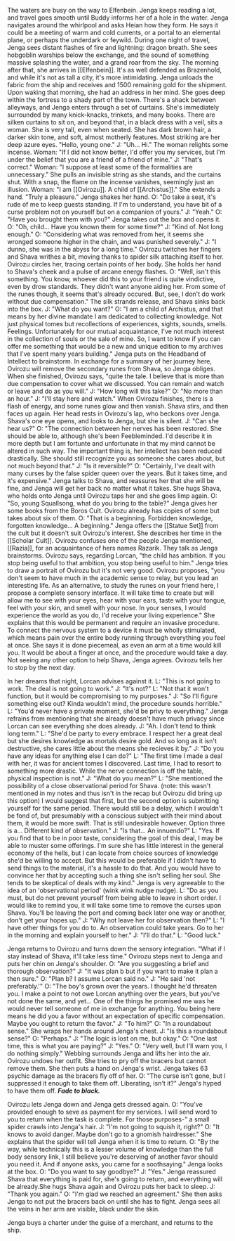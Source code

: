 The waters are busy on the way to Elfenbein. Jenga keeps reading a lot, and travel goes smooth until Buddy informs her of a hole in the water. Jenga navigates around the whirlpool and asks Heian how they form. He says it could be a meeting of warm and cold currents, or a portal to an elemental plane, or perhaps the underdark or feywild. 
During one night of travel, Jenga sees distant flashes of fire and lightning: dragon breath. She sees hobgoblin warships below the exchange, and the sound of something massive splashing the water, and a grand roar from the sky.
The morning after that, she arrives in [[Elfenbein]]. It's as well defended as Brazenhold, and while it's not as tall a city, it's more intimidating. Jenga unloads the fabric from the ship and receives and 1500 remaining gold for the shipment.
Upon waking that morning, she had an address in her mind. She goes deep within the fortress to a shady part of the town. 
There's a shack between alleyways, and Jenga enters through a set of curtains. She's immediately surrounded by many knick-knacks, trinkets, and many books. There are silken curtains to sit on, and beyond that, in a black dress with a veil, sits a woman. She is very tall, even when seated. She has dark brown hair, a darker skin tone, and soft, almost motherly features. Most striking are her deep azure eyes.
"Hello, young one."
J: "Uh... Hi."
The woman relights some incense.
Woman: "If I did not know better, I'd offer you my services, but I'm under the belief that you are a friend of a friend of mine."
J: "That's correct."
Woman: "I suppose at least some of the formalities are unnecessary." She pulls an invisible string as she stands, and the curtains shut. With a snap, the flame on the incense vanishes, seemingly just an illusion.
Woman: "I am [[Ovirozu]]. A child of [[Archistus]]." She extends a hand. "Truly a pleasure."
Jenga shakes her hand.
O: "Do take a seat, it's rude of me to keep guests standing. If I'm to understand, you have bit of a curse problem not on yourself but on a companion of yours."
J: "Yeah."
O: "Have you brought them with you?"
Jenga takes out the box and opens it.
O: "Oh, child... Have you known them for some time?"
J: "Kind of. Not long enough."
O: "Considering what was removed from her, it seems she wronged someone higher in the chain, and was punished severely."
J: "I dunno, she was in the abyss for a long time."
Ovirozu twitches her fingers and Shava writhes a bit, moving thanks to spider silk attaching itself to her. Ovirozu circles her, tracing certain points of her body. She holds her hand to Shava's cheek and a pulse of arcane energy flashes.
O: "Well, isn't this something. You know, whoever did this to your friend is quite vindictive, even by drow standards. They didn't want anyone aiding her. From some of the runes though, it seems that's already occured. But, see, I don't do work without due compensation." The silk strands release, and Shava sinks back into the box.
J: "What do you want?"
O: "I am a child of Archistus, and that means by her divine mandate I am dedicated to collecting knowledge. Not just physical tomes but recollections of experiences, sights, sounds, smells. Feelings. Unfortunately for our mutual acquaintance, I've not much interest in the collection of souls or the sale of mine. So, I want to know if you can offer me something that would be a new and unique edition to my archives that I've spent many years building."
Jenga puts on the Headband of Intellect to brainstorm. In exchange for a summary of her journey here, Ovirozu will remove the secondary runes from Shava, so Jenga obliges. When she finished, Ovirozu says, "quite the tale. I believe that is more than due compensation to cover what we discussed. You can remain and watch or leave and do as you will."
J: "How long will this take?"
O: "No more than an hour."
J: "I'll stay here and watch."
When Ovirozu finishes, there is a flash of energy, and some runes glow and then vanish. Shava stirs, and then faces up again. Her head rests in Ovirozu's lap, who beckons over Jenga. Shava's one eye opens, and looks to Jenga, but she is silent.
J: "Can she hear us?"
O: "The connection between her nerves has been restored. She should be able to, although she's been Feebleminded. I'd describe it in more depth but I am fortunte and unfortunate in that my mind cannot be altered in such way. The important thing is, her intellect has been reduced drastically. She should still recognize you as someone she cares about, but not much beyond that."
J: "Is it reversible?"
O: "Certainly, I've dealt with many curses by the false spider queen over the years. But it takes time, and it's expensive."
Jenga talks to Shava, and reassures her that she will be fine, and Jenga will get her back no matter what it takes. She hugs Shava, who holds onto Jenga until Ovirozu taps her and she goes limp again.
O: "So, young Squallsong, what do you bring to the table?"
Jenga gives her some books from the Boros Cult. Ovirozu already has copies of some but takes about six of them.
O: "That is a beginning. Forbidden knowledge, forgotten knowledge... A beginning."
Jenga offers the [[Statue Set]] from the cult but it doesn't suit Ovirozu's interest. She describes her time in the [[Scholar Cult]]. Ovirozu confuses one of the people Jenga mentioned, [[Razia]], for an acquaintance of hers names Razarik.
They talk as Jenga brainstorms. Ovirozu says, regarding Lorcan, "the child has ambition. If you stop being useful to that ambition, you stop being useful to him."
Jenga tries to draw a portrait of Ovirozu but it's not very good.
Ovirozu proposes, "you don't seem to have much in the academic sense to relay, but you lead an interesting life. As an alternative, to study the runes on your friend here, I propose a complete sensory interface. It will take time to create but will allow me to see with your eyes, hear with your ears, taste with your tongue, feel with your skin, and smell with your nose. In your senses, I would experience the world as you do, I'd receive your living experience."
She explains that this would be permanent and require an invasive procedure. To connect the nervous system to a device it must be wholly stimulated, which means pain over the entire body running through everything you feel at once. She says it is done piecemeal, as even an arm at a time would kill you. It would be about a finger at once, and the procedure would take a day.
Not seeing any other option to help Shava, Jenga agrees. Ovirozu tells her to stop by the next day.

In her dreams that night, Lorcan advises against it.
L: "This is not going to work. The deal is not going to work."
J: "It's not?"
L: "Not that it won't function, but it would be compromising to my purposes."
J: "So I'll figure something else out? Kinda wouldn't mind, the procedure sounds horrible."
L: "You'd never have a private moment, she'd be privy to everything."
Jenga refrains from mentioning that she already doesn't have much privacy since Lorcan can see everything she does already.
J: "Ah. I don't tend to think long term."
L: "She'd be party to every embrace. I respect her a great deal but she desires knowledge as mortals desire gold. And so long as it isn't destructive, she cares little about the means she recieves it by."
J: "Do you have any ideas for anything else I can do?"
L: "The first time I made a deal with her, it was for ancient tomes I discovered. Last time, I had to resort to something more drastic. While the nerve connection is off the table, physical inspection is not."
J: "What do you mean?"
L: "She mentioned the possibility of a close observational period for Shava. (note: this wasn't mentioned in my notes and thus isn't in the recap but Ovirozu did bring up this option) I would suggest that first, but the second option is submitting yourself for the same period. There would still be a delay, which I wouldn't be fond of, but presumably with a conscious subject with their mind about them, it would be more swift. That is still undesirable however. Option three is a... Different kind of observation."
J: "Is that... An innuendo?"
L: "Yes. If you find that to be in poor taste, considering the goal of this deal, I may be able to muster some offerings. I'm sure she has little interest in the general economy of the hells, but I can locate from choice sources of knowledge she'd be willing to accept. But this would be preferable if I didn't have to send things to the material, it's a hassle to do that. And you would have to convince her that by accepting such a thing she isn't selling her soul. She tends to be skeptical of deals with my kind."
Jenga is very agreeable to the idea of an 'observational period' (wink wink nudge nudge).
L: "Do as you must, but do not prevent yourself from being able to leave in short order. I would like to remind you, it will take some time to remove the curses upon Shava. You'll be leaving the port and coming back later one way or another, don't get your hopes up."
J: "Why not leave her for observation then?"
L: "I have other things for you do to. An observation could take years. Go to her in the morning and explain yourself to her."
J: "I'll do that."
L: "Good luck."

Jenga returns to Ovirozu and turns down the sensory integration.
"What if I stay instead of Shava, it'll take less time."
Ovirozu steps next to Jenga and puts her chin on Jenga's shoulder.
O: "Are you suggesting a brief and thorough observation?"
J: "It was plan b but if you want to make it plan a then sure."
O: "Plan b? I assume Lorcan said no."
J: "He said 'not preferably.'"
O: "The boy's grown over the years. I thought he'd threaten you. I make a point to not owe Lorcan anything over the years, but you've not done the same, and yet... One of the things he promised me was he would never tell someone of me in exchange for anything. You being here means he did you a favor without an expectation of specific compensation. Maybe you ought to return the favor."
J: "To him?"
O: "In a roundabout sense." She wraps her hands around Jenga's chest.
J: "Is this a roundabout sense?"
O: "Perhaps."
J: "The logic is lost on me, but okay."
O: "One last time, this is what you are paying?"
J: "Yes."
O: "Very well, but I'll warn you, I do nothing simply."
Webbing surrounds Jenga and lifts her into the air. Ovirozu undoes her outfit. She tries to pry off the bracers but cannot remove them. She then puts a hand on Jenga's wrist. Jenga takes 63 psychic damage as the bracers fly off of her.
O: "The curse isn't gone, but I suppressed it enough to take them off. Liberating, isn't it?"
Jenga's hyped to have them off.
***Fade to black.***

Ovirozu lets Jenga down and Jenga gets dressed again.
O: "You've provided enough to seve as payment for my services. I will send word to you to return when the task is complete. For those purposes-" a small spider crawls into Jenga's hair.
J: "I'm not going to squish it, right?"
O: "It knows to avoid danger. Maybe don't go to a gnomish hairdresser." She explains that the spider will tell Jenga when it is time to return.
O: "By the way, while technically this is a lesser volume of knowledge than the full body sensory link, I still believe you're deserving of another favor should you need it. And if anyone asks, you came for a soothsaying."
Jenga looks at the box.
O: "Do you want to say goodbye?"
J: "Yes."
Jenga reassured Shava that everything is paid for, she's going to return, and everything will be already.She hugs Shava again and Ovirozu puts her back to sleep.
J: "Thank you again."
O: "I'm glad we reached an agreement." She then asks Jenga to not put the bracers back on until she has to fight. Jenga sees all the veins in her arm are visible, black under the skin.

Jenga buys a charter under the guise of a merchant, and returns to the ship.